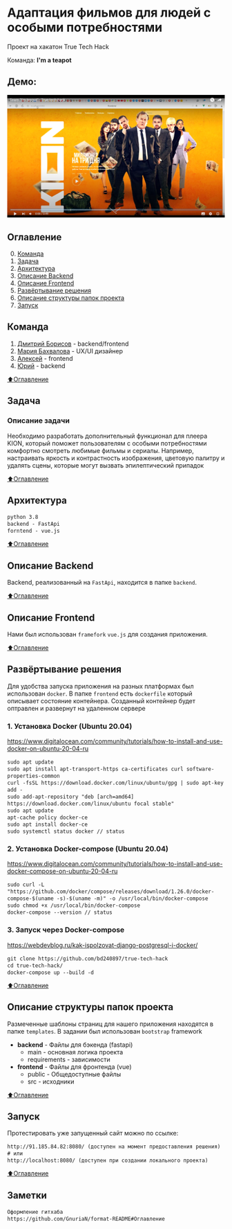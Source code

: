 # Адаптация фильмов для людей с особыми потребностями
Проект на хакатон True Tech Hack

Команда: **I'm a teapot**

## Демо:
[![Watch the video](./materials/prototype_preview.png)](https://youtu.be/pJ4CKSHOHFk;)

## Оглавление
0. [Команда](#Команда)
1. [Задача](#Задача)
2. [Архитектура](#Архитектура)
3. [Описание Backend](#Описание-Backend)
4. [Описание Frontend](#Описание-Frontend)
5. [Развёртывание решения](#Развёртывание-решения)
6. [Описание структуры папок проекта](#Описание-структуры-папок-проекта)
7. [Запуск](#Запуск)

## Команда
1. [Дмитрий Борисов](https://t.me/DmitriiBorisov) - backend/frontend
2. [Мария Бахвалова](https://t.me/maria_bakhvalova) - UX/UI дизайнер
3. [Алексей](https://t.me/lesha271) - frontend
4. [Юрий](https://t.me/uikola) - backend

[:arrow_up:Оглавление](#Оглавление)

## Задача
### Описание задачи
Необходимо разработать дополнительный функционал для плеера KION, который поможет пользователям с особыми потребностями комфортно смотреть любимые фильмы и сериалы. Например, настраивать яркость и контрастность изображения, цветовую палитру и удалять сцены, которые могут вызвать эпилептический припадок

[:arrow_up:Оглавление](#Оглавление)

## Архитектура
    python 3.8
    backend - FastApi
    forntend - vue.js

[:arrow_up:Оглавление](#Оглавление)

## Описание Backend

Backend, реализованный на `FastApi`, находится в папке `backend`.

[:arrow_up:Оглавление](#Оглавление)

## Описание Frontend

Нами был использован `framefork` `vue.js` для создания приложения.

[:arrow_up:Оглавление](#Оглавление)

## Развёртывание решения

Для удобства запуска приложения на разных платформах был использован `docker`. В папке `frontend` есть `dockerfile` который описывает состояние контейнера. Созданный контейнер будет оптравлен и развернут на удаленном сервере

### 1. Установка Docker (Ubuntu 20.04) 
https://www.digitalocean.com/community/tutorials/how-to-install-and-use-docker-on-ubuntu-20-04-ru

    sudo apt update
    sudo apt install apt-transport-https ca-certificates curl software-properties-common
    curl -fsSL https://download.docker.com/linux/ubuntu/gpg | sudo apt-key add -
    sudo add-apt-repository "deb [arch=amd64] https://download.docker.com/linux/ubuntu focal stable"
    sudo apt update
    apt-cache policy docker-ce
    sudo apt install docker-ce
    sudo systemctl status docker // status

### 2. Установка Docker-compose (Ubuntu 20.04)
https://www.digitalocean.com/community/tutorials/how-to-install-and-use-docker-compose-on-ubuntu-20-04-ru

    sudo curl -L "https://github.com/docker/compose/releases/download/1.26.0/docker-compose-$(uname -s)-$(uname -m)" -o /usr/local/bin/docker-compose
    sudo chmod +x /usr/local/bin/docker-compose
    docker-compose --version // status


### 3. Запуск через Docker-compose
https://webdevblog.ru/kak-ispolzovat-django-postgresql-i-docker/

    git clone https://github.com/bd240897/true-tech-hack
    cd true-tech-hack/
    docker-compose up --build -d 
    
[:arrow_up:Оглавление](#Оглавление)

## Описание структуры папок проекта

Размеченные шаблоны страниц для нашего приложения находятся в папке `templates`.
В задании был использован `bootstrap` framework

- **backend** - Файлы для бэкенда (fastapi)
  - main - основная логика проекта
  - requirements - зависимости
- **frontend** - Файлы для фронтенда (vue)
  - public - Общедоступные файлы
  - src - исходники
  
[:arrow_up:Оглавление](#Оглавление)

## Запуск
Протестировать уже запущенный сайт можно по ссылке:</br>

    http://91.185.84.82:8080/ (доступен на момент предоставления решения)
    # или
    http://localhost:8080/ (доступен при создании локального проекта)

[:arrow_up:Оглавление](#Оглавление)

## Заметки
```
Оформление гитхаба
https://github.com/GnuriaN/format-README#Оглавление
```
